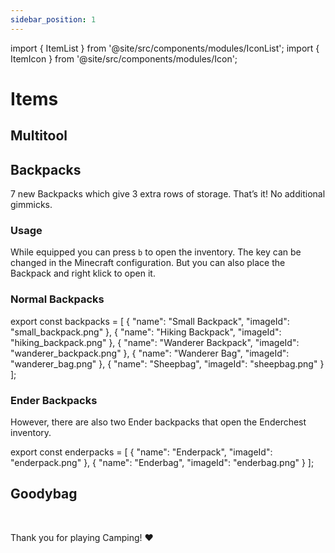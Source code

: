 ```yaml
---
sidebar_position: 1
---
```


import { ItemList } from '@site/src/components/modules/IconList';
import { ItemIcon } from '@site/src/components/modules/Icon';

# Items

## Multitool
<ItemIcon modId="camping" imageId="multitool.png" description="With the Multitool you can rotate blocks horizontally and shear sheeps!" />

## Backpacks
7 new Backpacks which give 3 extra rows of storage. That’s it! No additional gimmicks.

### Usage
While equipped you can press `b` to open the inventory. The key can be changed in the Minecraft configuration. But you can also place the Backpack and right klick to open it.

### Normal Backpacks
<ItemList modId="camping" list={backpacks} />
export const backpacks = [
{
"name": "Small Backpack",
"imageId": "small_backpack.png"
},
{
"name": "Hiking Backpack",
"imageId": "hiking_backpack.png"
},
{
"name": "Wanderer Backpack",
"imageId": "wanderer_backpack.png"
},
{
"name": "Wanderer Bag",
"imageId": "wanderer_bag.png"
},
{
"name": "Sheepbag",
"imageId": "sheepbag.png"
}
];

### Ender Backpacks
However, there are also two Ender backpacks that open the Enderchest inventory.

<ItemList modId="camping" list={enderpacks} />
export const enderpacks = [
{
"name": "Enderpack",
"imageId": "enderpack.png"
},
{
"name": "Enderbag",
"imageId": "enderbag.png"
}
];

## Goodybag
<ItemIcon modId="camping" imageId="goodybag_unused.png" description="The Goodybag is awarded to all players who acquire all Backpacks from the Camping Mod." />

<br />

Thank you for playing Camping! ❤️